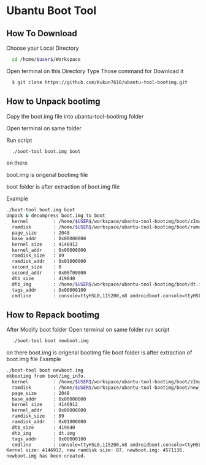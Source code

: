 Ubantu Boot Tool
================




How To Download
---------------

 Choose your Local Directory
```bash
  cd /home/$user$/Workspace
```
 Open terminal on this Directory
 Type Those command for Download it
```bash
  $ git clone https://github.com/Kukun7610/ubantu-tool-bootimg.git
```

How to Unpack bootimg
---------------------

Copy the boot.img file into ubantu-tool-bootimg folder

Open terminal on same folder

Run script

```bash
  ./boot-tool boot.img boot
```
on there 

boot.img is origenal bootimg file

boot folder is after extraction of boot.img file

Example
 
```bash        
./boot-tool boot.img boot
Unpack & decompress boot.img to boot
  kernel         : /home/$USER$/workspace/ubantu-tool-bootimg/boot/zImage
  ramdisk        : /home/$USER$/workspace/ubantu-tool-bootimg/boot/ramdisk.gz
  page_size      : 2048
  base_addr      : 0x00000000
  kernel size    : 4146912
  kernel_addr    : 0x00008000
  ramdisk_size   : 89
  ramdisk_addr   : 0x01000000
  second_size    : 0
  second_addr    : 0x00f00000
  dtb_size       : 419840
  dtb_img        : /home/$USER$/workspace/ubantu-tool-bootimg/boot/dt.img
  tags_addr      : 0x00000100
  cmdline        : console=ttyHSL0,115200,n8 androidboot.console=ttyHSL0 androidboot.hardware=qcom user_debug=31 msm_rtb.filter=0x37 utags.blkdev=/dev/block/platform/msm_sdcc.1/by-name/utags vmalloc=400M
```


How to Repack bootimg
---------------------

After Modify boot folder
Open terminal on same folder
run script

```bash
  ./boot-tool boot newboot.img
```
on there 
boot.img is origenal bootimg file
boot folder is after extraction of boot.img file
Example

```bash
./boot-tool boot newboot.img
mkbootimg from boot/img_info.
  kernel         : /home/$USER$/workspace/ubantu-tool-bootimg/boot/zImage
  ramdisk        : /home/$USER$/workspace/ubantu-tool-bootimg/boot/new_ramdisk.gz
  page_size      : 2048
  base_addr      : 0x00000000
  kernel size    : 4146912
  kernel_addr    : 0x00008000
  ramdisk_size   : 89
  ramdisk_addr   : 0x01000000
  dtb_size       : 419840
  dtb_img        : dt.img
  tags_addr      : 0x00000100
  cmdline        : console=ttyHSL0,115200,n8 androidboot.console=ttyHSL0 androidboot.hardware=qcom user_debug=31 msm_rtb.filter=0x37 utags.blkdev=/dev/block/platform/msm_sdcc.1/by-name/utags vmalloc=400M
Kernel size: 4146912, new ramdisk size: 87, newboot.img: 4571136.
newboot.img has been created.
```
